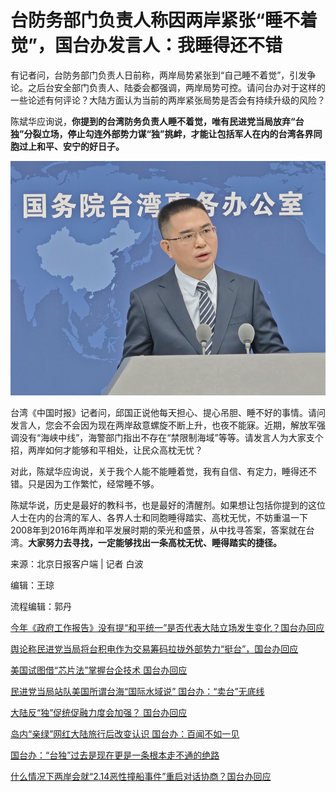 # 台防务部门负责人称因两岸紧张“睡不着觉”，国台办发言人：我睡得还不错

有记者问，台防务部门负责人日前称，两岸局势紧张到“自己睡不着觉”，引发争论。之后台安全部门负责人、陆委会都强调，两岸局势可控。请问台办对于这样的一些论述有何评论？大陆方面认为当前的两岸紧张局势是否会有持续升级的风险？

陈斌华应询说，**你提到的台湾防务负责人睡不着觉，唯有民进党当局放弃“台独”分裂立场，停止勾连外部势力谋“独”挑衅，才能让包括军人在内的台湾各界同胞过上和平、安宁的好日子。**

![e1d7fcaaff3909dc23bec66443cc34a5.jpg](https://raw.githubusercontent.com/qqhsx/qqnews_image/main/2024/03/13/台防务部门负责人称因两岸紧张“睡不着觉”，国台办发言人：我睡得还不错/e1d7fcaaff3909dc23bec66443cc34a5.jpg)

台湾《中国时报》记者问，邱国正说他每天担心、提心吊胆、睡不好的事情。请问发言人，您会不会因为现在两岸敌意螺旋不断上升，也夜不能寐。近期，解放军强调没有“海峡中线”，海警部门指出不存在“禁限制海域”等等。请发言人为大家支个招，两岸如何才能够和平相处，让民众高枕无忧？

对此，陈斌华应询说，关于我个人能不能睡着觉，我有自信、有定力，睡得还不错。只是因为工作繁忙，经常睡不够。

陈斌华说，历史是最好的教科书，也是最好的清醒剂。如果想让包括你提到的这位人士在内的台湾的军人、各界人士和同胞睡得踏实、高枕无忧，不妨重温一下2008年到2016年两岸和平发展时期的荣光和盛景，从中找寻答案，答案就在台湾。**大家努力去寻找，一定能够找出一条高枕无忧、睡得踏实的捷径。**

来源：北京日报客户端 | 记者 白波

编辑：王琼

流程编辑：郭丹

[今年《政府工作报告》没有提“和平统一”是否代表大陆立场发生变化？国台办回应](https://news.qq.com/rain/a/20240313A0299N00)

[舆论称民进党当局将台积电作为交易筹码拉拢外部势力“挺台”，国台办回应](https://news.qq.com/rain/a/20240313A029X200)

[美国试图借“芯片法”掌握台企技术 国台办回应](https://news.qq.com/rain/a/20240313A02KCQ00)

[民进党当局站队美国所谓台海“国际水域说”
国台办：“卖台”无底线](https://news.qq.com/rain/a/20240313A02KTO00)

[大陆反“独”促统促融力度会加强？ 国台办回应](https://news.qq.com/rain/a/20240313A029G800)

[岛内“亲绿”网红大陆旅行后改变认识 国台办：百闻不如一见](https://news.qq.com/rain/a/20240313A02HYF00)

[国台办：“台独”过去是现在更是一条根本走不通的绝路](https://news.qq.com/rain/a/20240313A02U0600)

[什么情况下两岸会就“2.14恶性撞船事件”重启对话协商？国台办回应](https://news.qq.com/rain/a/20240313A02CXI00)

